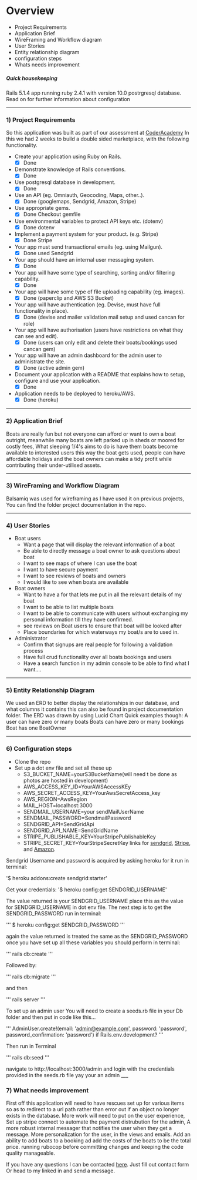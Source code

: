 # Overview
  * Project Requirements
  * Application Brief
  * WireFraming and Workflow diagram
  * User Stories
  * Entity relationship diagram
  * configuration steps
  * Whats needs improvement

  ##### Quick housekeeping #####
  Rails 5.1.4 app running ruby 2.4.1 with version 10.0 postrgresql database. Read on for further information about configuration
____
### 1) Project Requirements ###
  So this application was built as part of our assessment at [CoderAcademy](https://coderacademy.edu.au/) In this we had 2 weeks to build a double sided marketplace, with the following functionality.
  * Create your application using Ruby on Rails.
    - [x] Done
  * Demonstrate knowledge of Rails conventions.
    - [x] Done
  * Use postgresql database in development.
    - [x] Done
  * Use an API (eg. Omniauth, Geocoding, Maps, other..).
    - [x] Done (googlemaps, Sendgrid, Amazon, Stripe)
  * Use appropriate gems.
    - [x] Done Checkout gemfile
  * Use environmental variables to protect API keys etc. (dotenv)
    - [x] Done dotenv
  * Implement a payment system for your product. (e.g. Stripe)
    - [x] Done Stripe
  * Your app must send transactional emails (eg. using Mailgun).
    - [x] Done used Sendgrid
  * Your app should have an internal user messaging system.
    - [x] Done
  * Your app will have some type of searching, sorting and/or filtering capability.
    - [x] Done
  * Your app will have some type of file uploading capability (eg. images).
    - [x] Done (paperclip and AWS S3 Bucket)
  * Your app will have authentication (eg. Devise, must have full functionality in place).
    - [x] Done (devise and mailer  validation mail setup and used cancan for role)
  * Your app will have authorisation (users have restrictions on what they can see and edit).
    - [x] Done (users can only edit and delete their boats/bookings used cancan gem)
  * Your app will have an admin dashboard for the admin user to administrate the site.
    - [x] Done (active admin gem)
  * Document your application with a README that explains how to setup, configure and use your application.
    - [x] Done
  * Application needs to be deployed to heroku/AWS.
    - [x] Done (heroku)
____
### 2) Application Brief ###  
Boats are really fun but not everyone can afford or want to own a boat outright, meanwhile many boats are left
parked up in sheds or moored for costly fees, What sleeping 1/4's aims to do is have them boats become available to interested
users this way the boat gets used, people can have affordable holidays and the boat owners can make a tidy profit while contributing their under-utilised assets.
___
### 3) WireFraming and Workflow Diagram ###
Balsamiq was used for wireframing as I have used it on previous projects,
 You can find the folder project documentation in the repo.
___
### 4) User Stories ###
* Boat users
  * Want a page that will display the  relevant information of a boat
  * Be able to directly message a boat owner to ask questions about boat
  * I want to see maps of where I can use the boat
  * I want to have secure payment
  * I want to see reviews of boats and owners
  * I would like to see when boats are available
* Boat owners
  * Want to have a for that lets me put in all the relevant details of my boat
  * I want to be able to list multiple boats
  * I want to be able to communicate with users without exchanging my personal information till they have confirmed.
  * see reviews on Boat users to ensure that boat will be looked after
  * Place boundaries for which waterways my boat/s are to used in.
* Administrator
  * Confirm that signups are real people for following a validation process
  * Have full crud functionality over all boats bookings and users
  * Have a search function in my admin console to be able to find what I want....
___
### 5) Entity Relationship Diagram ###
  We used an ERD to better display the relationships in our database, and what columns it contains this can also be found in project documentation folder. The ERD was drawn by using Lucid Chart
  Quick examples though:
  A user can have zero or many boats
  Boats can have zero or many bookings
  Boat has one BoatOwner
___
### 6) Configuration steps
  * Clone the repo
  * Set up a dot env file and set all these up
    * S3_BUCKET_NAME=yourS3BucketName(will need t be done as photos are hosted in development)
    * AWS_ACCESS_KEY_ID=YourAWSAccessKEy
    * AWS_SECRET_ACCESS_KEY=YourAwsSecretAccess_key
    * AWS_REGION=AwsRegion
    * MAIL_HOST=localhost:3000
    * SENDMAIL_USERNAME=your sendMailUserName
    * SENDMAIL_PASSWORD=SendmailPassword
    * SENDGRID_API=SendGridApi
    * SENDGRID_API_NAME=SendGridName
    * STRIPE_PUBLISHABLE_KEY=YourStripePublishableKey
    * STRIPE_SECRET_KEY=YourStripeSecretKey
    links for [sendgrid](https://app.sendgrid.com), [Stripe](https://dashboard.stripe.com), and [Amazon](https://signin.aws.amazon.com).

Sendgrid Username and password is acquired by asking heroku for it run in terminal:

'$ heroku addons:create sendgrid:starter'

Get your credentials: '$ heroku config:get SENDGRID_USERNAME'

The value returned is your SENDGRID_USERNAME place this as the value for SENDGRID_USERNAME in dot env file.
The next step is to get the SENDGRID_PASSWORD run in terminal:

'''
$ heroku config:get SENDGRID_PASSWORD
'''

again the value returned is treated the same as the SENDGRID_PASSWORD
once you have set up all these variables you should perform in terminal:

'''
rails db:create
'''

Followed by:

'''
rails db:migrate
'''

and then

'''
rails server
'''

To set up an admin user You will need to create a seeds.rb file in your Db folder and then put in code like this...

'''
AdminUser.create!(email: 'admin@example.com', password: 'password', password_confirmation: 'password') if Rails.env.development?
'''

Then run in Terminal

'''
rails db:seed
'''

navigate to http://localhost:3000/admin
and login with the credentials provided in the seeds.rb file yay your an admin
      ___
### 7) What needs improvement ###
  First off this application will need to have rescues set up for various items so as to redirect to a url path rather than error out if an object no longer exists in the database. More work will need to put on the user experience, Set up stripe connect to automate the payment distrubution for the admin, A more robust internal messager that notifies the user when they get a message. More personalization for the user, in the views and emails. Add an ability to add boats to a booking ad add the costs of the boats to be the total price. running rubocop before committing changes and keeping the code quality manageable.

  If you have any questions I can be contacted [here](https://travis-anderson83.github.io/contact.html). Just fill out contact form Or head to my linked in and send a message.

